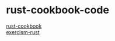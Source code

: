 # rust-cookbook-code

[rust-cookbook](https://github.com/rust-lang-nursery/rust-cookbook)  
[exercism-rust](https://github.com/exercism/rust)